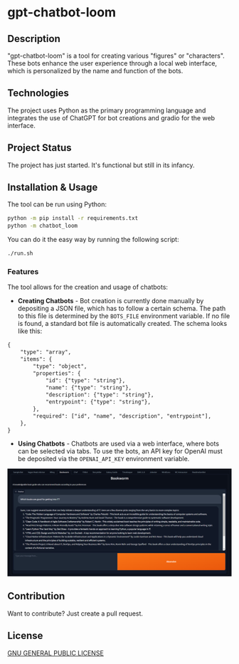 # gpt-chatbot-loom

## Description

"gpt-chatbot-loom" is a tool for creating various "figures" or "characters". These bots enhance the user experience through a local web interface, which is personalized by the name and function of the bots.

## Technologies

The project uses Python as the primary programming language and integrates the use of ChatGPT for bot creations and gradio for the web interface.

## Project Status

The project has just started. It's functional but still in its infancy.

## Installation & Usage

The tool can be run using Python:

```bash
python -m pip install -r requirements.txt
python -m chatbot_loom
```

You can do it the easy way by running the following script:

```bash
./run.sh
```

### Features

The tool allows for the creation and usage of chatbots:

- **Creating Chatbots** - Bot creation is currently done manually by depositing a JSON file, which has to follow a certain schema. The path to this file is determined by the `BOTS_FILE` environment variable. If no file is found, a standard bot file is automatically created.
  The schema looks like this:

```
{
    "type": "array",
    "items": {
        "type": "object",
        "properties": {
            "id": {"type": "string"},
            "name": {"type": "string"},
            "description": {"type": "string"},
            "entrypoint": {"type": "string"},
        },
        "required": ["id", "name", "description", "entrypoint"],
    },
}
```

- **Using Chatbots** - Chatbots are used via a web interface, where bots can be selected via tabs. To use the bots, an API key for OpenAI must be deposited via the `OPENAI_API_KEY` environment variable.

![Screenshot](/assets/screenshot_01.png)

## Contribution

Want to contribute? Just create a pull request.

## License

[GNU GENERAL PUBLIC LICENSE](https://github.com/squawnchy/gpt-chatbot-loom/blob/main/LICENSE)
